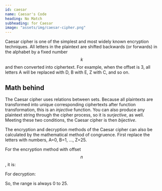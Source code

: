 ```yaml
---
id: caesar
name: Caesar's Code
heading: No Match
subheading: for Caesar
image: "assets/img/caesar-cipher.png"
---
```


Caesar cipher is one of the simplest and most widely known encryption techniques. All letters in the plaintext are shifted backwards (or forwards) in the alphabet by a fixed number $$ k $$ and then converted into ciphertext. For example, when the offset is 3, all letters A will be replaced with D, B with E, Z with C, and so on.

## Math behind
The Caesar cipher uses relations between sets. Because all plaintexts are transformed into unique corresponding ciphertexts after function transformation, this is an _injective_ function. You can also produce any plaintext string through the cipher process, so it is _surjective_, as well. Meeting these two conditions, the Caesar cipher is then _bijective_.

The encryption and decryption methods of the Caesar cipher can also be calculated by the mathematical method of congruence. First replace the letters with numbers, A=0, B=1, ..., Z=25.

For the encryption method with offset $$ n $$, it is:

For decryption:

So, the range is always 0 to 25.

